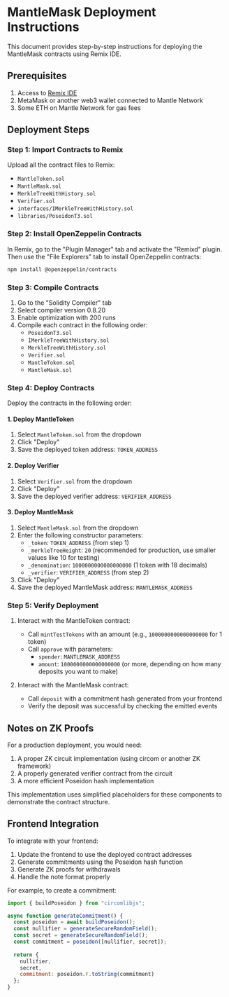 # MantleMask Deployment Instructions

This document provides step-by-step instructions for deploying the MantleMask contracts using Remix IDE.

## Prerequisites

1. Access to [Remix IDE](https://remix.ethereum.org/)
2. MetaMask or another web3 wallet connected to Mantle Network
3. Some ETH on Mantle Network for gas fees

## Deployment Steps

### Step 1: Import Contracts to Remix

Upload all the contract files to Remix:
- `MantleToken.sol`
- `MantleMask.sol`
- `MerkleTreeWithHistory.sol`
- `Verifier.sol`
- `interfaces/IMerkleTreeWithHistory.sol`
- `libraries/PoseidonT3.sol`

### Step 2: Install OpenZeppelin Contracts

In Remix, go to the "Plugin Manager" tab and activate the "Remixd" plugin. Then use the "File Explorers" tab to install OpenZeppelin contracts:

```bash
npm install @openzeppelin/contracts
```

### Step 3: Compile Contracts

1. Go to the "Solidity Compiler" tab
2. Select compiler version 0.8.20
3. Enable optimization with 200 runs
4. Compile each contract in the following order:
   - `PoseidonT3.sol`
   - `IMerkleTreeWithHistory.sol`
   - `MerkleTreeWithHistory.sol`
   - `Verifier.sol`
   - `MantleToken.sol`
   - `MantleMask.sol`

### Step 4: Deploy Contracts

Deploy the contracts in the following order:

#### 1. Deploy MantleToken

1. Select `MantleToken.sol` from the dropdown
2. Click "Deploy"
3. Save the deployed token address: `TOKEN_ADDRESS`

#### 2. Deploy Verifier

1. Select `Verifier.sol` from the dropdown
2. Click "Deploy"
3. Save the deployed verifier address: `VERIFIER_ADDRESS`

#### 3. Deploy MantleMask

1. Select `MantleMask.sol` from the dropdown
2. Enter the following constructor parameters:
   - `_token`: `TOKEN_ADDRESS` (from step 1)
   - `_merkleTreeHeight`: `20` (recommended for production, use smaller values like 10 for testing)
   - `_denomination`: `1000000000000000000` (1 token with 18 decimals)
   - `_verifier`: `VERIFIER_ADDRESS` (from step 2)
3. Click "Deploy"
4. Save the deployed MantleMask address: `MANTLEMASK_ADDRESS`

### Step 5: Verify Deployment

1. Interact with the MantleToken contract:
   - Call `mintTestTokens` with an amount (e.g., `1000000000000000000` for 1 token)
   - Call `approve` with parameters:
     - `spender`: `MANTLEMASK_ADDRESS`
     - `amount`: `1000000000000000000` (or more, depending on how many deposits you want to make)

2. Interact with the MantleMask contract:
   - Call `deposit` with a commitment hash generated from your frontend
   - Verify the deposit was successful by checking the emitted events

## Notes on ZK Proofs

For a production deployment, you would need:

1. A proper ZK circuit implementation (using circom or another ZK framework)
2. A properly generated verifier contract from the circuit
3. A more efficient Poseidon hash implementation

This implementation uses simplified placeholders for these components to demonstrate the contract structure.

## Frontend Integration

To integrate with your frontend:

1. Update the frontend to use the deployed contract addresses
2. Generate commitments using the Poseidon hash function
3. Generate ZK proofs for withdrawals
4. Handle the note format properly

For example, to create a commitment:
```javascript
import { buildPoseidon } from "circomlibjs";

async function generateCommitment() {
  const poseidon = await buildPoseidon();
  const nullifier = generateSecureRandomField();
  const secret = generateSecureRandomField();
  const commitment = poseidon([nullifier, secret]);
  
  return {
    nullifier,
    secret,
    commitment: poseidon.F.toString(commitment)
  };
}
``` 